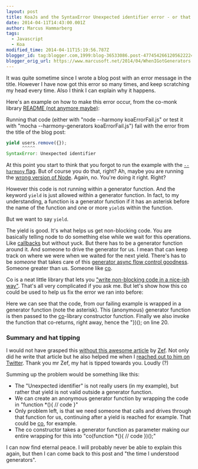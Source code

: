 ```yaml
---
layout: post
title: KoaJs and the SyntaxError Unexpected identifier error - or that time when I understood generators
date: 2014-04-11T14:43:00.001Z
author: Marcus Hammarberg
tags:
  - Javascript
  - Koa
modified_time: 2014-04-11T15:19:56.787Z
blogger_id: tag:blogger.com,1999:blog-36533086.post-4774542661205622224
blogger_orig_url: https://www.marcusoft.net/2014/04/WhenIGotGenerators.html
---
```


It was quite sometime since I wrote a blog post with an error message in the title. However I have now got this error so many times, and keep scratching my head every time. Also I think I can explain why it happens.

Here's an example on how to make this error occur, from the co-monk library [README (not anymore maybe)](https://github.com/visionmedia/co-monk/pull/4):

Running that code (either with "node --harmony koaErrorFail.js" or test it with "mocha --harmony-generators koaErrorFail.js") fail with the error from the title of the blog post:

```javascript
yield users.remove({});
      ^^^^^
SyntaxError: Unexpected identifier
```

At this point you start to think that you forgot to run the example with the [`--harmony` flag](https://www.marcusoft.net/2014/03/koaintro.html). But of course you do that, right?
Ah, maybe you are running the [wrong version of Node](https://www.marcusoft.net/2014/03/koaintro.html). Again, no. You're doing it right. Right?

However this code is not running within a generator function. And the keyword `yield` is just allowed within a generator function. In fact, to my understanding, a function is a generator function if it has an asterisk before the name of the function and one or more `yield`s within the function.

But we want to say `yield`.

The yield is good. It's what helps us get non-blocking code. You are basically telling node to do something else while we wait for this operations. Like [callbacks](https://www.marcusoft.net/2014/03/javascript-callbacks-cant-live-with.html) but without yuck.
But there has to be a generator function around it. And someone to drive the generator for us. I mean that can keep track on where we were when we waited for the next yield. There's has to be *someone* that takes care of this [generator async flow control goodness](https://www.npmjs.org/package/co). Someone greater than us. Someone like [co](https://www.npmjs.org/package/co).

Co is a neat little library that lets you ["write non-blocking code in a nice-ish way"](https://github.com/visionmedia/co). That's all very complicated if you ask me. But let's show how this co could be used to help us fix the error we ran into before:

Here we can see that the code, from our failing example is wrapped in a generator function (note the asterisk). This (anonymous) generator function is then passed to the [co](https://www.npmjs.org/package/co)-library constructor function. Finally we also invoke the function that co-returns, right away, hence the "})(); on line 20.

### Summary and hat tipping

I would not have grasped this [without this awesome article](http://zef.me/6096/callback-free-harmonious-node-js) by [Zef](https://twitter.com/zef). Not only did he write that article but he also helped me when I [reached out to him on Twitter](https://twitter.com/marcusoftnet/statuses/454620650410237952). Thank you mr Zef, my hat is tipped towards you. Loudly (?)

Summing up the problem would be something like this:

- The "Unexpected identifier" is not really users (in my example), but rather that yield is not valid outside a generator function.
- We can create an anonymous generator function by wrapping the code in "function *(){ // code }"
- Only problem left, is that we need someone that calls and drives through that function for us, continuing after a yield is reached for example. That could be [co](https://www.npmjs.org/package/co), for example.
- The co constructor takes a generator function as parameter making our entire wrapping for this into "co(function *(){ // code })();"

I can now find eternal peace. I will probably never be able to explain this again, but then I can come back to this post and "the time I understood generators".
